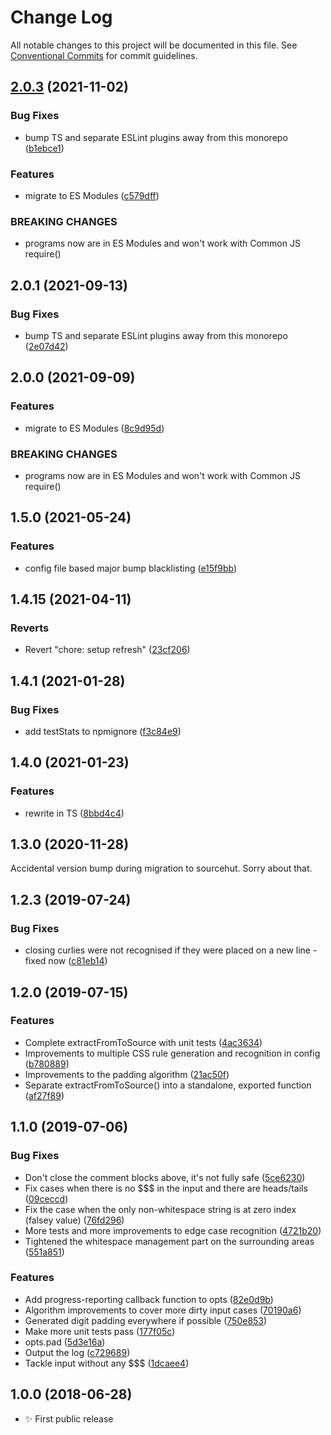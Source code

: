 # Change Log

All notable changes to this project will be documented in this file.
See [Conventional Commits](https://conventionalcommits.org) for commit guidelines.

## [2.0.3](https://github.com/codsen/codsen/compare/generate-atomic-css@2.0.2...generate-atomic-css@2.0.3) (2021-11-02)


### Bug Fixes

* bump TS and separate ESLint plugins away from this monorepo ([b1ebce1](https://github.com/codsen/codsen/commit/b1ebce1637d8c41c2d848fc24b0ba4058865bd5d))


### Features

* migrate to ES Modules ([c579dff](https://github.com/codsen/codsen/commit/c579dff3b23205e383035ca10ddcec671e35d0fe))


### BREAKING CHANGES

* programs now are in ES Modules and won't work with Common JS require()





## 2.0.1 (2021-09-13)

### Bug Fixes

- bump TS and separate ESLint plugins away from this monorepo ([2e07d42](https://github.com/codsen/codsen/commit/2e07d424222b6ffedf5fb45c83ad453627ec2904))

## 2.0.0 (2021-09-09)

### Features

- migrate to ES Modules ([8c9d95d](https://github.com/codsen/codsen/commit/8c9d95d5dea0b769c2f070397141918a4893d575))

### BREAKING CHANGES

- programs now are in ES Modules and won't work with Common JS require()

## 1.5.0 (2021-05-24)

### Features

- config file based major bump blacklisting ([e15f9bb](https://github.com/codsen/codsen/commit/e15f9bba1c4fd5f847ac28b3f38fa6ee633f5dca))

## 1.4.15 (2021-04-11)

### Reverts

- Revert "chore: setup refresh" ([23cf206](https://github.com/codsen/codsen/commit/23cf206970a087ff0fa04e61f94d919f59ab3881))

## 1.4.1 (2021-01-28)

### Bug Fixes

- add testStats to npmignore ([f3c84e9](https://github.com/codsen/codsen/commit/f3c84e95afc5514214312f913692d85b2e12eb29))

## 1.4.0 (2021-01-23)

### Features

- rewrite in TS ([8bbd4c4](https://github.com/codsen/codsen/commit/8bbd4c4baef778fd6399f9165df07d93e3913fd7))

## 1.3.0 (2020-11-28)

Accidental version bump during migration to sourcehut. Sorry about that.

## 1.2.3 (2019-07-24)

### Bug Fixes

- closing curlies were not recognised if they were placed on a new line - fixed now ([c81eb14](https://gitlab.com/codsen/codsen/commit/c81eb14))

## 1.2.0 (2019-07-15)

### Features

- Complete extractFromToSource with unit tests ([4ac3634](https://gitlab.com/codsen/codsen/commit/4ac3634))
- Improvements to multiple CSS rule generation and recognition in config ([b780889](https://gitlab.com/codsen/codsen/commit/b780889))
- Improvements to the padding algorithm ([21ac50f](https://gitlab.com/codsen/codsen/commit/21ac50f))
- Separate extractFromToSource() into a standalone, exported function ([af27f89](https://gitlab.com/codsen/codsen/commit/af27f89))

## 1.1.0 (2019-07-06)

### Bug Fixes

- Don't close the comment blocks above, it's not fully safe ([5ce6230](https://gitlab.com/codsen/codsen/commit/5ce6230))
- Fix cases when there is no \$\$\$ in the input and there are heads/tails ([09ceccd](https://gitlab.com/codsen/codsen/commit/09ceccd))
- Fix the case when the only non-whitespace string is at zero index (falsey value) ([76fd296](https://gitlab.com/codsen/codsen/commit/76fd296))
- More tests and more improvements to edge case recognition ([4721b20](https://gitlab.com/codsen/codsen/commit/4721b20))
- Tightened the whitespace management part on the surrounding areas ([551a851](https://gitlab.com/codsen/codsen/commit/551a851))

### Features

- Add progress-reporting callback function to opts ([82e0d9b](https://gitlab.com/codsen/codsen/commit/82e0d9b))
- Algorithm improvements to cover more dirty input cases ([70190a6](https://gitlab.com/codsen/codsen/commit/70190a6))
- Generated digit padding everywhere if possible ([750e853](https://gitlab.com/codsen/codsen/commit/750e853))
- Make more unit tests pass ([177f05c](https://gitlab.com/codsen/codsen/commit/177f05c))
- opts.pad ([5d3e16a](https://gitlab.com/codsen/codsen/commit/5d3e16a))
- Output the log ([c729689](https://gitlab.com/codsen/codsen/commit/c729689))
- Tackle input without any \$\$\$ ([1dcaee4](https://gitlab.com/codsen/codsen/commit/1dcaee4))

## 1.0.0 (2018-06-28)

- ✨ First public release
